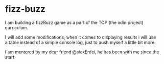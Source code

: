 # fizz-buzz

I am building a fizzBuzz game as a part of the TOP (the odin project) curriculum.

I will add some modifications, when it comes to displaying results i will use a table instead of a simple console log, just to push myself a little bit more.

I am mentored by my dear friend @alexErdei, he has been with me since the start
